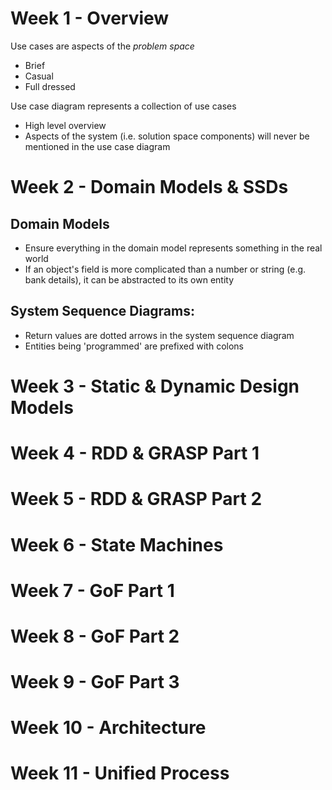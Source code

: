 
# Week 1 - Overview

Use cases are aspects of the *problem space*
- Brief
- Casual
- Full dressed

Use case diagram represents a collection of use cases
- High level overview
- Aspects of the system (i.e. solution space components) will never be mentioned in the use case diagram

# Week 2 - Domain Models & SSDs

## Domain Models
- Ensure everything in the domain model represents something in the real world
- If an object's field is more complicated than a number or string (e.g. bank details), it can be abstracted to its own entity

## System Sequence Diagrams:
- Return values are dotted arrows in the system sequence diagram
- Entities being 'programmed' are prefixed with colons


# Week 3 - Static & Dynamic Design Models


# Week 4 - RDD & GRASP Part 1

# Week 5 - RDD & GRASP Part 2

# Week 6 - State Machines

# Week 7 - GoF Part 1

# Week 8 - GoF Part 2

# Week 9 - GoF Part 3

# Week 10 - Architecture

# Week 11 - Unified Process
